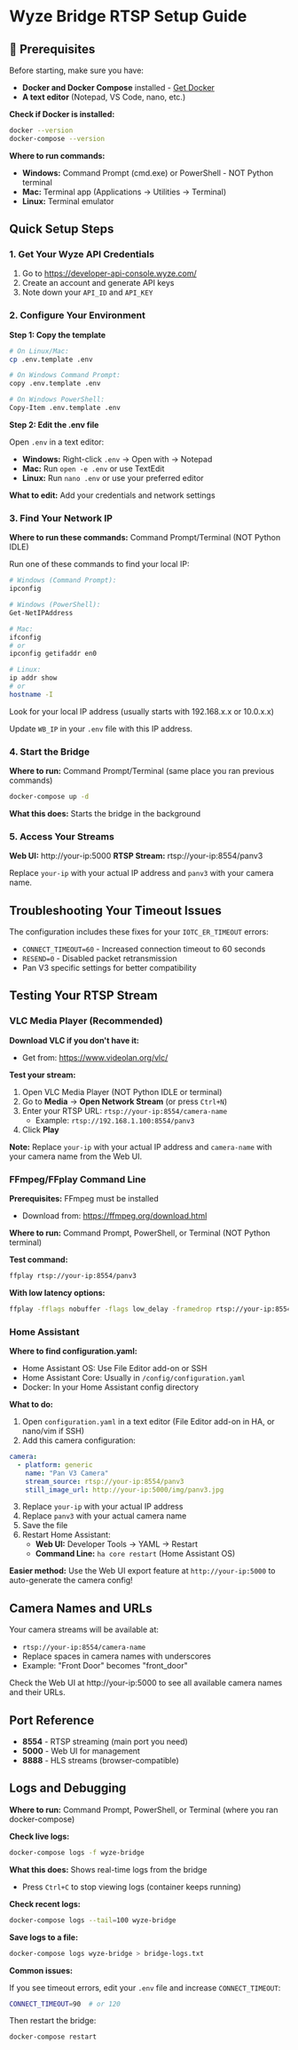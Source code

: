 # Wyze Bridge RTSP Setup Guide

## 🔧 Prerequisites

Before starting, make sure you have:
- **Docker and Docker Compose** installed - [Get Docker](https://docs.docker.com/get-docker/)
- **A text editor** (Notepad, VS Code, nano, etc.)

**Check if Docker is installed:**
```bash
docker --version
docker-compose --version
```

**Where to run commands:**
- **Windows:** Command Prompt (cmd.exe) or PowerShell - NOT Python terminal
- **Mac:** Terminal app (Applications → Utilities → Terminal)
- **Linux:** Terminal emulator

## Quick Setup Steps

### 1. Get Your Wyze API Credentials
1. Go to https://developer-api-console.wyze.com/
2. Create an account and generate API keys
3. Note down your `API_ID` and `API_KEY`

### 2. Configure Your Environment

**Step 1: Copy the template**
```bash
# On Linux/Mac:
cp .env.template .env

# On Windows Command Prompt:
copy .env.template .env

# On Windows PowerShell:
Copy-Item .env.template .env
```

**Step 2: Edit the .env file**

Open `.env` in a text editor:
- **Windows:** Right-click `.env` → Open with → Notepad
- **Mac:** Run `open -e .env` or use TextEdit
- **Linux:** Run `nano .env` or use your preferred editor

**What to edit:** Add your credentials and network settings

### 3. Find Your Network IP

**Where to run these commands:** Command Prompt/Terminal (NOT Python IDLE)

Run one of these commands to find your local IP:
```bash
# Windows (Command Prompt):
ipconfig

# Windows (PowerShell):
Get-NetIPAddress

# Mac:
ifconfig
# or
ipconfig getifaddr en0

# Linux:
ip addr show
# or
hostname -I
```

Look for your local IP address (usually starts with 192.168.x.x or 10.0.x.x)

Update `WB_IP` in your `.env` file with this IP address.

### 4. Start the Bridge

**Where to run:** Command Prompt/Terminal (same place you ran previous commands)

```bash
docker-compose up -d
```

**What this does:** Starts the bridge in the background

### 5. Access Your Streams

**Web UI:** http://your-ip:5000
**RTSP Stream:** rtsp://your-ip:8554/panv3

Replace `your-ip` with your actual IP address and `panv3` with your camera name.

## Troubleshooting Your Timeout Issues

The configuration includes these fixes for your `IOTC_ER_TIMEOUT` errors:
- `CONNECT_TIMEOUT=60` - Increased connection timeout to 60 seconds
- `RESEND=0` - Disabled packet retransmission
- Pan V3 specific settings for better compatibility

## Testing Your RTSP Stream

### VLC Media Player (Recommended)

**Download VLC if you don't have it:**
- Get from: https://www.videolan.org/vlc/

**Test your stream:**
1. Open VLC Media Player (NOT Python IDLE or terminal)
2. Go to **Media** → **Open Network Stream** (or press `Ctrl+N`)
3. Enter your RTSP URL: `rtsp://your-ip:8554/camera-name`
   - Example: `rtsp://192.168.1.100:8554/panv3`
4. Click **Play**

**Note:** Replace `your-ip` with your actual IP address and `camera-name` with your camera name from the Web UI.

### FFmpeg/FFplay Command Line

**Prerequisites:** FFmpeg must be installed
- Download from: https://ffmpeg.org/download.html

**Where to run:** Command Prompt, PowerShell, or Terminal (NOT Python terminal)

**Test command:**
```bash
ffplay rtsp://your-ip:8554/panv3
```

**With low latency options:**
```bash
ffplay -fflags nobuffer -flags low_delay -framedrop rtsp://your-ip:8554/panv3
```

### Home Assistant

**Where to find configuration.yaml:**
- Home Assistant OS: Use File Editor add-on or SSH
- Home Assistant Core: Usually in `/config/configuration.yaml`
- Docker: In your Home Assistant config directory

**What to do:**
1. Open `configuration.yaml` in a text editor (File Editor add-on in HA, or nano/vim if SSH)
2. Add this camera configuration:

```yaml
camera:
  - platform: generic
    name: "Pan V3 Camera"
    stream_source: rtsp://your-ip:8554/panv3
    still_image_url: http://your-ip:5000/img/panv3.jpg
```

3. Replace `your-ip` with your actual IP address
4. Replace `panv3` with your actual camera name
5. Save the file
6. Restart Home Assistant:
   - **Web UI:** Developer Tools → YAML → Restart
   - **Command Line:** `ha core restart` (Home Assistant OS)

**Easier method:** Use the Web UI export feature at `http://your-ip:5000` to auto-generate the camera config!

## Camera Names and URLs

Your camera streams will be available at:
- `rtsp://your-ip:8554/camera-name`
- Replace spaces in camera names with underscores
- Example: "Front Door" becomes "front_door"

Check the Web UI at http://your-ip:5000 to see all available camera names and their URLs.

## Port Reference

- **8554** - RTSP streaming (main port you need)
- **5000** - Web UI for management
- **8888** - HLS streams (browser-compatible)

## Logs and Debugging

**Where to run:** Command Prompt, PowerShell, or Terminal (where you ran docker-compose)

**Check live logs:**
```bash
docker-compose logs -f wyze-bridge
```

**What this does:** Shows real-time logs from the bridge
- Press `Ctrl+C` to stop viewing logs (container keeps running)

**Check recent logs:**
```bash
docker-compose logs --tail=100 wyze-bridge
```

**Save logs to a file:**
```bash
docker-compose logs wyze-bridge > bridge-logs.txt
```

**Common issues:**

If you see timeout errors, edit your `.env` file and increase `CONNECT_TIMEOUT`:
```bash
CONNECT_TIMEOUT=90  # or 120
```

Then restart the bridge:
```bash
docker-compose restart
```